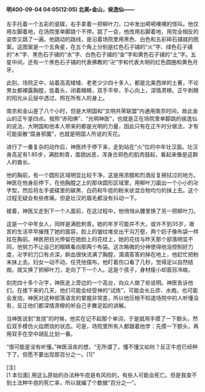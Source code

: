 #### 明400-09-04 04:05(12:05) 北美•金山，侯逸仙——

左手托着一个五彩的瓷碟，右手拿着一把柳叶刀，口中发出嗬嗬噢噢的怪叫。他仅用左脚着地，在场院里单脚跳个不停。跳了一会，他改用右脚着地，用完全相反的姿势又跳了一遍。他跳动的路线，是沿着场院里用黑色、白色和五彩碎石铺就的图案。这图案是一个五角星，在五个角上分别是红色石子铺的“火”字、绿色石子铺的“木”字、黑色石子铺的“水”字、白色石子铺的“金”字和黄色石子铺的“土”字。五星中间，还有一个黑色石子铺的代表佛教的“卍”字和代表大明的红色圆圈和黄色月牙。

此刻，场院正中，站着高高矮矮、老老少少四十多人，都是北美西岸的土著，不论男女都裸露胸膛，低着头，闭着眼睛，双手平举，手心向上，深情肃穆。正午刺眼的阳光从云层中透过，照在所有人的身上。

南京和金山差了八个小时，但是大明国和“文明共荣联盟”内通用南京时间，故此金山的正午是四点。按照“赤阳佛”、“光明神医”，也就是正在场院里单脚跳的侯逸仙的说法，大明国和他本人带来的都是光明的力量，因此只有在正午时分做法，才有可能驱散“腐身邪魔”，也就是明国人所说的天花。

进行了一番复杂的动作后，神医终于停下来，走到站在“火”位的中年壮汉面。壮汉身高足有1.85步，满脸刺青，面貌凶恶，浑身古铜色的肌肉鼓起，看起来像是这群人的酋长。

他的胸前，有一个圆形区域明显比较干净，这是用浓醋和烈酒反复擦拭过的地方。神医在他身前停下，在他胸膛之上的那块圆形区域里，用柳叶刀画出一个小小的卍字型，然后将左手瓷碟里的碳黑、白药和牛痘的粉末状混合物均匀的抹上去。这个过程无疑会有些疼痛，但是壮汉的眉毛都没有抖动一下。

接着，神医又走到下一个人面前，在这过程中，他悄悄从腰里换了另一把柳叶刀。

这是一个中年女人，同样是满脸刺青。她的年岁可能并不大，或许不到35岁，艰苦的生活早早摧残了她的面容，脸上的皱纹堆垒出干沟万壑，两个奶子像布袋一样挂在胸前。神医把目光停留在她脸上的花纹上，她的花纹与昨天那个部落明显不同，他努力不让自己的眼睛看向那两个布袋。这次略微的分神使得他没控制好力度，卍字的刀口有点深，鲜血很快流满了胸膛，滴滴答答的掉在地上，他赶忙把粉末抹上去。妇女一动不动，任凭他摆布。他盯着伤口看了几秒，觉得足以自然结痂，就又换了把柳叶刀，走向了下一个人。这是个孩子，身材瘦小却面目冷峻。

刻完四十多个卍字，神医走上旁边的一个高台，向众人做了些说明。神医告诉他们，在接下来的几天，他们可能会经受神的“试炼”，可能会长丘疹、水疱，也可能会发烧。神医对这种部落语言的掌握非常差，所以他压根不知道场院中的人听懂没有，反正他们都深情肃穆的听自己手舞足蹈的讲解。

当神医说到“发烧”的时候，他实在记不起那个单词，于是就用手摸了一下额头，然后双手模仿火焰燃烧的状态。可是，场院里所有人都跟着他学：先摸一下额头，再用双手在空中胡乱比划一番。

“很可能是没有听懂。”神医沮丧的想，“无所谓了，懂不懂又如何？反正牛痘已经种下了。但愿不要出现那百分之一。[1]”

[注]  
[1 本位面] 用这么原始的办法种牛痘是有风险的，有些人可能会死亡。但是我查不到土法种牛痘的死亡率，所以就编了个数据“百分之一”。